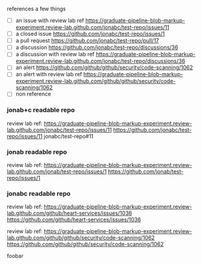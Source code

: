 references a few things
- [ ] an issue with review lab ref https://graduate-pipeline-blob-markup-experiment.review-lab.github.com/jonabc/test-repo/issues/11
- [ ] a closed issue https://github.com/jonabc/test-repo/issues/1
- [ ] a pull request  https://github.com/jonabc/test-repo/pull/17
- [ ] a discussion https://github.com/jonabc/test-repo/discussions/36
- [ ] a discussion with review lab ref https://graduate-pipeline-blob-markup-experiment.review-lab.github.com/jonabc/test-repo/discussions/36
- [ ] an alert https://github.com/github/github/security/code-scanning/1062
- [ ] an alert with review lab ref https://graduate-pipeline-blob-markup-experiment.review-lab.github.com/github/github/security/code-scanning/1062
- [ ] non reference

### jonab+c readable repo
review lab ref: https://graduate-pipeline-blob-markup-experiment.review-lab.github.com/jonabc/test-repo/issues/11
https://github.com/jonabc/test-repo/issues/11
jonabc/test-repo#11

### jonab readable repo
review lab ref: https://graduate-pipeline-blob-markup-experiment.review-lab.github.com/jonab/test-repo/issues/1
https://github.com/jonab/test-repo/issues/1

### jonabc readable repo
review lab ref: https://graduate-pipeline-blob-markup-experiment.review-lab.github.com/github/heart-services/issues/1036
https://github.com/github/heart-services/issues/1036

review lab ref: https://graduate-pipeline-blob-markup-experiment.review-lab.github.com/github/github/security/code-scanning/1062
https://github.com/github/github/security/code-scanning/1062

foobar
